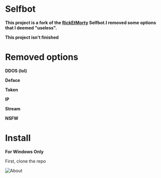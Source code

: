# Selfbot
**This project is a fork of the [RickEtMorty](https://github.com/punchnox/rick-et-morty) Selfbot.I removed some options that I deemed "useless".**

**This project isn't finished**
# Removed options
**DDOS (lol)**

**Deface**

**Token**

**IP**

**Stream**

**NSFW**
# Install
**For Windows Only**

First, clone the repo

![About](https://i.imgur.com/BWcauea.png)



